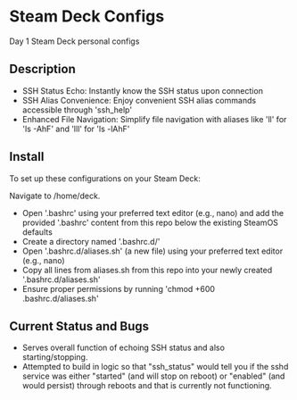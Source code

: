 # Steam Deck Configs

Day 1 Steam Deck personal configs

## Description

* SSH Status Echo: Instantly know the SSH status upon connection
* SSH Alias Convenience: Enjoy convenient SSH alias commands accessible through 'ssh_help'
* Enhanced File Navigation: Simplify file navigation with aliases like 'll' for 'ls -AhF' and 'lll' for 'ls -lAhF'

## Install

To set up these configurations on your Steam Deck:

Navigate to /home/deck.
* Open '.bashrc' using your preferred text editor (e.g., nano) and add the provided '.bashrc' content from this repo below the existing SteamOS defaults
* Create a directory named '.bashrc.d/'
* Open '.bashrc.d/aliases.sh' (a new file) using your preferred text editor (e.g., nano)
* Copy all lines from aliases.sh from this repo into your newly created '.bashrc.d/aliases.sh'
* Ensure proper permissions by running 'chmod +600 .bashrc.d/aliases.sh'

## Current Status and Bugs

* Serves overall function of echoing SSH status and also starting/stopping.
* Attempted to build in logic so that "ssh_status" would tell you if the sshd service was either "started" (and will stop on reboot) or "enabled" (and would persist) through reboots and that is currently not functioning.
